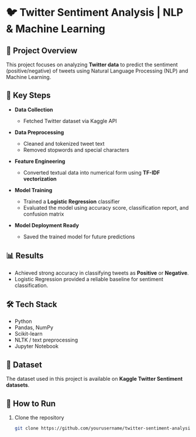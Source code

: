 # 🐦 Twitter Sentiment Analysis | NLP & Machine Learning

## 📌 Project Overview
This project focuses on analyzing **Twitter data** to predict the sentiment (positive/negative) of tweets using Natural Language Processing (NLP) and Machine Learning.

## 🔑 Key Steps
- **Data Collection**  
  - Fetched Twitter dataset via Kaggle API  

- **Data Preprocessing**  
  - Cleaned and tokenized tweet text  
  - Removed stopwords and special characters  

- **Feature Engineering**  
  - Converted textual data into numerical form using **TF-IDF vectorization**  

- **Model Training**  
  - Trained a **Logistic Regression** classifier  
  - Evaluated the model using accuracy score, classification report, and confusion matrix  

- **Model Deployment Ready**  
  - Saved the trained model for future predictions  

## 📊 Results
- Achieved strong accuracy in classifying tweets as **Positive** or **Negative**.  
- Logistic Regression provided a reliable baseline for sentiment classification.  

## 🛠️ Tech Stack
- Python  
- Pandas, NumPy  
- Scikit-learn  
- NLTK / text preprocessing  
- Jupyter Notebook  

## 📂 Dataset
The dataset used in this project is available on **Kaggle Twitter Sentiment datasets**.  

## 🚀 How to Run
1. Clone the repository  
   ```bash
   git clone https://github.com/yourusername/twitter-sentiment-analysis.git
